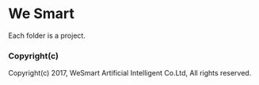 # We Smart
Each folder is a project.

### Copyright(c)
Copyright(c) 2017, WeSmart Artificial Intelligent Co.Ltd, All rights reserved.